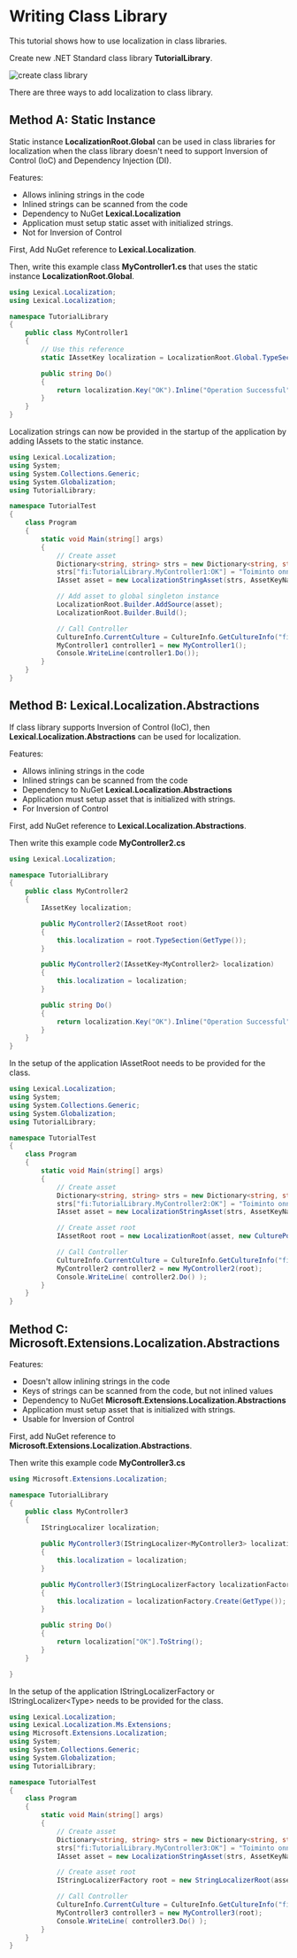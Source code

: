 ﻿# Writing Class Library
This tutorial shows how to use localization in class libraries.

Create new .NET Standard class library **TutorialLibrary**.

![create class library](img16.png)

There are three ways to add localization to class library.

## Method A: Static Instance
Static instance **LocalizationRoot.Global** can be used in class libraries for localization
when the class library doesn't need to support Inversion of Control (IoC) and Dependency Injection (DI).

Features:
* Allows inlining strings in the code
* Inlined strings can be scanned from the code
* Dependency to NuGet **Lexical.Localization**
* Application must setup static asset with initialized strings.
* Not for Inversion of Control

First, Add NuGet reference to **Lexical.Localization**.

Then, write this example class **MyController1.cs** that uses the static instance **LocalizationRoot.Global**.

```C#
using Lexical.Localization;
using Lexical.Localization;

namespace TutorialLibrary
{
    public class MyController1
    {
        // Use this reference 
        static IAssetKey localization = LocalizationRoot.Global.TypeSection(typeof(MyController1));

        public string Do()
        {
            return localization.Key("OK").Inline("Operation Successful").ToString();
        }
    }
}
```

Localization strings can now be provided in the startup of the application by adding IAssets to the static instance.

```C#
using Lexical.Localization;
using System;
using System.Collections.Generic;
using System.Globalization;
using TutorialLibrary;

namespace TutorialTest
{
    class Program
    {
        static void Main(string[] args)
        {
            // Create asset
            Dictionary<string, string> strs = new Dictionary<string, string>();
            strs["fi:TutorialLibrary.MyController1:OK"] = "Toiminto onnistui";
            IAsset asset = new LocalizationStringAsset(strs, AssetKeyNameProvider.Default);

            // Add asset to global singleton instance
            LocalizationRoot.Builder.AddSource(asset);
            LocalizationRoot.Builder.Build();

            // Call Controller
            CultureInfo.CurrentCulture = CultureInfo.GetCultureInfo("fi");
            MyController1 controller1 = new MyController1();
            Console.WriteLine(controller1.Do());
        }
    }
}
```

## Method B: Lexical.Localization.Abstractions
If class library supports Inversion of Control (IoC), then **Lexical.Localization.Abstractions** can be used for localization.

Features:
* Allows inlining strings in the code
* Inlined strings can be scanned from the code
* Dependency to NuGet **Lexical.Localization.Abstractions**
* Application must setup asset that is initialized with strings.
* For Inversion of Control

First, add NuGet reference to **Lexical.Localization.Abstractions**.

Then write this example code **MyController2.cs**

```C#
using Lexical.Localization;

namespace TutorialLibrary
{
    public class MyController2
    {
        IAssetKey localization;

        public MyController2(IAssetRoot root)
        {
            this.localization = root.TypeSection(GetType());
        }

        public MyController2(IAssetKey<MyController2> localization)
        {
            this.localization = localization;
        }

        public string Do()
        {
            return localization.Key("OK").Inline("Operation Successful").ToString();
        }
    }
}
```

In the setup of the application IAssetRoot needs to be provided for the class.

```c#
using Lexical.Localization;
using System;
using System.Collections.Generic;
using System.Globalization;
using TutorialLibrary;

namespace TutorialTest
{
    class Program
    {
        static void Main(string[] args)
        {
            // Create asset
            Dictionary<string, string> strs = new Dictionary<string, string>();
            strs["fi:TutorialLibrary.MyController2:OK"] = "Toiminto onnistui";
            IAsset asset = new LocalizationStringAsset(strs, AssetKeyNameProvider.Default);

            // Create asset root
            IAssetRoot root = new LocalizationRoot(asset, new CulturePolicy());

            // Call Controller
            CultureInfo.CurrentCulture = CultureInfo.GetCultureInfo("fi");
            MyController2 controller2 = new MyController2(root); 
            Console.WriteLine( controller2.Do() );
        }
    }
}
```


## Method C: Microsoft.Extensions.Localization.Abstractions

Features:
* Doesn't allow inlining strings in the code
* Keys of strings can be scanned from the code, but not inlined values
* Dependency to NuGet **Microsoft.Extensions.Localization.Abstractions**
* Application must setup asset that is initialized with strings.
* Usable for Inversion of Control

First, add NuGet reference to **Microsoft.Extensions.Localization.Abstractions**.

Then write this example code **MyController3.cs**

```C#
using Microsoft.Extensions.Localization;

namespace TutorialLibrary
{
    public class MyController3
    {
        IStringLocalizer localization;

        public MyController3(IStringLocalizer<MyController3> localization)
        {
            this.localization = localization;
        }

        public MyController3(IStringLocalizerFactory localizationFactory)
        {
            this.localization = localizationFactory.Create(GetType());
        }

        public string Do()
        {
            return localization["OK"].ToString();
        }
    }

}
```

In the setup of the application IStringLocalizerFactory or IStringLocalizer&lt;Type&gt; needs to be provided for the class.

```c#
using Lexical.Localization;
using Lexical.Localization.Ms.Extensions;
using Microsoft.Extensions.Localization;
using System;
using System.Collections.Generic;
using System.Globalization;
using TutorialLibrary;

namespace TutorialTest
{
    class Program
    {
        static void Main(string[] args)
        {
            // Create asset
            Dictionary<string, string> strs = new Dictionary<string, string>();
            strs["fi:TutorialLibrary.MyController3:OK"] = "Toiminto onnistui";
            IAsset asset = new LocalizationStringAsset(strs, AssetKeyNameProvider.Default);

            // Create asset root
            IStringLocalizerFactory root = new StringLocalizerRoot(asset, new CulturePolicy());

            // Call Controller
            CultureInfo.CurrentCulture = CultureInfo.GetCultureInfo("fi");
            MyController3 controller3 = new MyController3(root); 
            Console.WriteLine( controller3.Do() );
        }
    }
}
```
